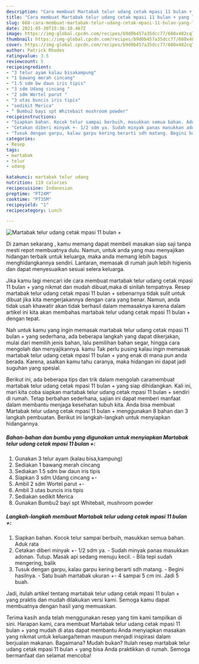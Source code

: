 ```yaml
---
description: "Cara membuat Martabak telur udang cetak mpasi 11 bulan + yang lezat Untuk Jualan"
title: "Cara membuat Martabak telur udang cetak mpasi 11 bulan + yang lezat Untuk Jualan"
slug: 668-cara-membuat-martabak-telur-udang-cetak-mpasi-11-bulan-yang-lezat-untuk-jualan
date: 2021-05-30T15:36:10.467Z
image: https://img-global.cpcdn.com/recipes/b9d0b457a35dcc77/680x482cq70/martabak-telur-udang-cetak-mpasi-11-bulan-foto-resep-utama.jpg
thumbnail: https://img-global.cpcdn.com/recipes/b9d0b457a35dcc77/680x482cq70/martabak-telur-udang-cetak-mpasi-11-bulan-foto-resep-utama.jpg
cover: https://img-global.cpcdn.com/recipes/b9d0b457a35dcc77/680x482cq70/martabak-telur-udang-cetak-mpasi-11-bulan-foto-resep-utama.jpg
author: Patrick Rhodes
ratingvalue: 3.5
reviewcount: 5
recipeingredient:
- "3 telur ayam kalau bisakampung"
- "1 bawang merah cincang"
- "1.5 sdm bw daun iris tipis"
- "3 sdm Udang cincang "
- "2 sdm Wortel parut "
- "3 utas buncis iris tipis"
- "sedikit Merica"
- " Bumbu2 bayi spt Whitebait mushroom powder"
recipeinstructions:
- "Siapkan bahan. Kocok telur sampai berbuih, masukkan semua bahan. Aduk rata"
- "Cetakan diberi minyak +- 1/2 sdm ya. Sudah minyak panas masukkan adonan. Tutup. Masak api sedang menuju kecil.  Bila tepi sudah mengering, balik"
- "Tusuk dengan garpu, kalau garpu kering berarti sdh matang. Begini hasilnya. Satu buah martabak ukuran +- 4 sampai 5 cm ini. Jadi 5 buah."
categories:
- Resep
tags:
- martabak
- telur
- udang

katakunci: martabak telur udang 
nutrition: 119 calories
recipecuisine: Indonesian
preptime: "PT24M"
cooktime: "PT35M"
recipeyield: "1"
recipecategory: Lunch

---
```



![Martabak telur udang cetak mpasi 11 bulan +](https://img-global.cpcdn.com/recipes/b9d0b457a35dcc77/680x482cq70/martabak-telur-udang-cetak-mpasi-11-bulan-foto-resep-utama.jpg)

Di zaman  sekarang , kamu memang dapat membeli masakan siap saji tanpa mesti repot membuatnya dulu. Namun, untuk anda yang mau menyajikan hidangan terbaik untuk keluarga, maka anda memang lebih bagus menghidangkannya sendiri. Lantaran, memasak di rumah jauh lebih higienis dan dapat menyesuaikan sesuai selera keluarga.

Jika kamu lagi mencari ide cara membuat martabak telur udang cetak mpasi 11 bulan + yang nikmat dan mudah dibuat,maka di sinilah tempatnya. Resep martabak telur udang cetak mpasi 11 bulan +  sebenarnya tidak sulit untuk dibuat jika kita mengerjakannya dengan cara yang benar. Namun, anda tidak usah khawatir akan tidak berhasil dalam memasaknya 
karena dalam artikel ini kita akan membahas martabak telur udang cetak mpasi 11 bulan + dengan tepat.  



Nah untuk kamu yang ingin memasak martabak telur udang cetak mpasi 11 bulan + yang sederhana, ada beberapa langkah yang dapat dikerjakan, mulai dari memilih jenis bahan, lalu pemilihan bahan segar, hingga cara mengolah dan menyajikannya. kamu Tak perlu pusing kalau ingin memasak martabak telur udang cetak mpasi 11 bulan + yang enak di mana pun anda berada. Karena, asalkan kamu  tahu caranya, maka hidangan ini dapat jadi suguhan yang spesial.

Berikut ini, ada beberapa tips dan trik dalam mengolah caramembuat martabak telur udang cetak mpasi 11 bulan + yang siap dihidangkan. Kali ini, mari kita coba siapkan martabak telur udang cetak mpasi 11 bulan + sendiri di rumah. Tetap berbahan sederhana, sajian ini dapat memberi manfaat dalam membantu menjaga kesehatan tubuh kita. Anda bisa membuat Martabak telur udang cetak mpasi 11 bulan + menggunakan 8 bahan dan 3 langkah pembuatan. Berikut ini langkah-langkah untuk menyiapkan hidangannya.

<!--inarticleads1-->

##### Bahan-bahan dan bumbu yang digunakan untuk menyiapkan Martabak telur udang cetak mpasi 11 bulan +:

1. Gunakan 3 telur ayam (kalau bisa,kampung)
1. Sediakan 1 bawang merah cincang
1. Sediakan 1.5 sdm bw daun iris tipis
1. Siapkan 3 sdm Udang cincang +-
1. Ambil 2 sdm Wortel parut +-
1. Ambil 3 utas buncis iris tipis
1. Sediakan sedikit Merica
1. Gunakan  Bumbu2 bayi spt Whitebait, mushroom powder




<!--inarticleads2-->

##### Langkah-langkah membuat Martabak telur udang cetak mpasi 11 bulan +:

1. Siapkan bahan. Kocok telur sampai berbuih, masukkan semua bahan. Aduk rata
1. Cetakan diberi minyak +- 1/2 sdm ya. - Sudah minyak panas masukkan adonan. Tutup. Masak api sedang menuju kecil.  - Bila tepi sudah mengering, balik
1. Tusuk dengan garpu, kalau garpu kering berarti sdh matang. - Begini hasilnya. - Satu buah martabak ukuran +- 4 sampai 5 cm ini. Jadi 5 buah.




Jadi, itulah artikel tentang  martabak telur udang cetak mpasi 11 bulan +  yang praktis dan mudah dilakukan versi kami. Semoga kamu dapat membuatnya dengan hasil yang memuaskan. 

Terima kasih anda telah menggunakan resep yang tim kami tampilkan di sini. Harapan kami, cara membuat  Martabak telur udang cetak mpasi 11 bulan + yang mudah di atas dapat membantu Anda menyiapkan masakan yang nikmat untuk keluarga/teman maupun menjadi inspirasi dalam berjualan makanan. Bagaimana? Mudah bukan? Itulah resep martabak telur udang cetak mpasi 11 bulan + yang bisa Anda praktikkan di rumah. Semoga bermanfaat dan selamat mencoba!

